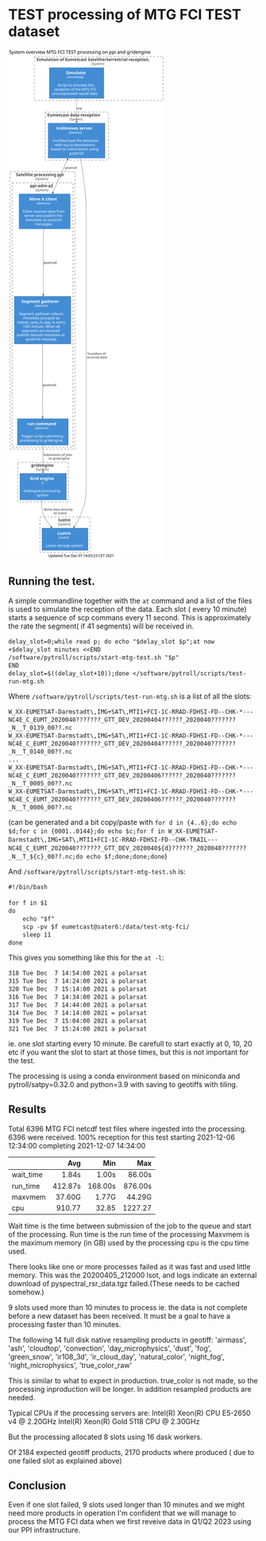 # TEST processing of MTG FCI TEST dataset

![TEST Processing overview](okd-satellite-MTG-FCI-TEST-processing-ppi.svg)

## Running the test.
A simple commandline together with the `at` command and a list of the files is used to simulate the reception of the data. Each slot ( every 10 minute) starts a sequence of scp commans every 11 second. This is approximately the rate the segment( if 41 segments) will be received in.

```
delay_slot=0;while read p; do echo "$delay_slot $p";at now +$delay_slot minutes <<END
/software/pytroll/scripts/start-mtg-test.sh "$p"
END
delay_slot=$((delay_slot+10));done </software/pytroll/scripts/test-run-mtg.sh
```

Where `/software/pytroll/scripts/test-run-mtg.sh` is a list of all the slots:
```
W_XX-EUMETSAT-Darmstadt\,IMG+SAT\,MTI1+FCI-1C-RRAD-FDHSI-FD--CHK-*---NC4E_C_EUMT_2020040???????_GTT_DEV_20200404??????_2020040???????_N__T_0139_00??.nc
W_XX-EUMETSAT-Darmstadt\,IMG+SAT\,MTI1+FCI-1C-RRAD-FDHSI-FD--CHK-*---NC4E_C_EUMT_2020040???????_GTT_DEV_20200404??????_2020040???????_N__T_0140_00??.nc
...
W_XX-EUMETSAT-Darmstadt\,IMG+SAT\,MTI1+FCI-1C-RRAD-FDHSI-FD--CHK-*---NC4E_C_EUMT_2020040???????_GTT_DEV_20200406??????_2020040???????_N__T_0005_00??.nc
W_XX-EUMETSAT-Darmstadt\,IMG+SAT\,MTI1+FCI-1C-RRAD-FDHSI-FD--CHK-*---NC4E_C_EUMT_2020040???????_GTT_DEV_20200406??????_2020040???????_N__T_0006_00??.nc
```
(can be generated and a bit copy/paste with `for d in {4..6};do echo $d;for c in {0001..0144};do echo $c;for f in W_XX-EUMETSAT-Darmstadt\,IMG+SAT\,MTI1+FCI-1C-RRAD-FDHSI-FD--CHK-TRAIL---NC4E_C_EUMT_2020040???????_GTT_DEV_2020040${d}??????_2020040???????_N__T_${c}_00??.nc;do echo $f;done;done;done`)

And `/software/pytroll/scripts/start-mtg-test.sh` is:
```
#!/bin/bash

for f in $1
do
    echo "$f"
    scp -pv $f eumetcast@sater6:/data/test-mtg-fci/
    sleep 11
done
```

This gives you something like this for the `at -l`:
```
318	Tue Dec  7 14:54:00 2021 a polarsat
315	Tue Dec  7 14:24:00 2021 a polarsat
320	Tue Dec  7 15:14:00 2021 a polarsat
316	Tue Dec  7 14:34:00 2021 a polarsat
317	Tue Dec  7 14:44:00 2021 a polarsat
314	Tue Dec  7 14:14:00 2021 = polarsat
319	Tue Dec  7 15:04:00 2021 a polarsat
321	Tue Dec  7 15:24:00 2021 a polarsat
```
ie. one slot starting every 10 minute. Be carefull to start exactly at 0, 10, 20 etc if you want the slot to start at those times, but this is not important for the test.

The processing is using a conda environment based on miniconda and pytroll/satpy=0.32.0 and python=3.9 with saving to geotiffs with tiling.

## Results

Total 6396 MTG FCI netcdf test files where ingested into the processing. 6396 were received. 100% reception for this test starting 2021-12-06 12:34:00 completing 2021-12-07 14:34:00

|          | Avg       | Min      | Max      |
|----------|----------:|---------:|---------:|
|wait_time |    1.84s  |   1.00s  |   86.00s |
|run_time  |  412.87s  | 168.00s  |  876.00s |
|maxvmem   |   37.60G  |   1.77G  |   44.29G |
|cpu       |  910.77   |  32.85   | 1227.27  |

Wait time is the time between submission of the job to the queue and start of the processing.
Run time is the run time of the processing
Maxvmem is the maximum memory (in GB) used by the processing
cpu is the cpu time used.

There looks like one or more processes failed as it was fast and used little memory. This was the 20200405_212000 lsot, and logs indicate an external download of pyspectral_rsr_data.tgz failed.(These needs to be cached somehow.)

9 slots used more than 10 minutes to process ie. the data is not complete before a new dataset has been received. It must be a goal to have a processing faster than 10 minutes.

The following 14 full disk native resampling products in geotiff:
'airmass', 'ash', 'cloudtop', 'convection', 'day_microphysics', 'dust', 'fog', 'green_snow', 'ir108_3d', 'ir_cloud_day', 'natural_color', 'night_fog', 'night_microphysics', 'true_color_raw'

This is similar to what to expect in production. true_color is not made, so the processing inproduction will be longer. In addition resampled products are needed.

Typical CPUs if the processing servers are: 
Intel(R) Xeon(R) CPU E5-2650 v4 @ 2.20GHz
Intel(R) Xeon(R) Gold 5118 CPU @ 2.30GHz

But the processing allocated 8 slots using 16 dask workers.

Of 2184 expected geotiff products, 2170 products where produced ( due to one failed slot as explained above)

## Conclusion

Even if one slot failed, 9 slots used longer than 10 minutes and we might need more products in operation I'm confident that we will manage to process the MTG FCI data when we first reveive data in Q1/Q2 2023 using our PPI infrastructure.
